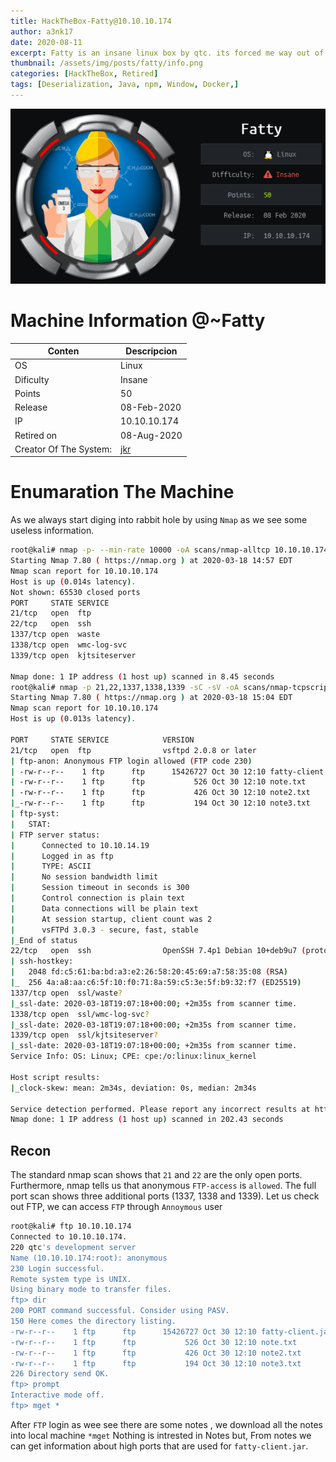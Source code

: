 ```yaml
---
title: HackTheBox-Fatty@10.10.10.174
author: a3nk17
date: 2020-08-11 
excerpt: Fatty is an insane linux box by qtc. its forced me way out of my comfort zone, Decompiling the server,search for a SQL-injectionIn & Inorder to escalate our privileges to root, we have to exploit a cronjob. which running on Docker.
thumbnail: /assets/img/posts/fatty/info.png
categories: [HackTheBox, Retired]
tags: [Deserialization, Java, npm, Window, Docker,]
---
```



![info](/assets/img/posts/fatty/info.png)



Machine Information @~Fatty
============================



|Conten| Descripcion |
|-----------|--------------|
| OS       |  Linux |
| Dificulty    | Insane |
| Points   | 50 |
| Release      | 08-Feb-2020 |
| IP    | 10.10.10.174 |
| Retired on | 08-Aug-2020 |
| Creator Of The System: | [jkr](https://www.hackthebox.eu/home/users/profile/77141)  |



Enumaration The Machine
========================

As we always start diging into rabbit hole by using `Nmap` as we see some useless information.


```bash
root@kali# nmap -p- --min-rate 10000 -oA scans/nmap-alltcp 10.10.10.174
Starting Nmap 7.80 ( https://nmap.org ) at 2020-03-18 14:57 EDT
Nmap scan report for 10.10.10.174
Host is up (0.014s latency).
Not shown: 65530 closed ports
PORT     STATE SERVICE
21/tcp   open  ftp
22/tcp   open  ssh
1337/tcp open  waste
1338/tcp open  wmc-log-svc
1339/tcp open  kjtsiteserver

Nmap done: 1 IP address (1 host up) scanned in 8.45 seconds
root@kali# nmap -p 21,22,1337,1338,1339 -sC -sV -oA scans/nmap-tcpscripts 10.10.10.174
Starting Nmap 7.80 ( https://nmap.org ) at 2020-03-18 15:04 EDT
Nmap scan report for 10.10.10.174
Host is up (0.013s latency).

PORT     STATE SERVICE            VERSION
21/tcp   open  ftp                vsftpd 2.0.8 or later
| ftp-anon: Anonymous FTP login allowed (FTP code 230)
| -rw-r--r--    1 ftp      ftp      15426727 Oct 30 12:10 fatty-client.jar
| -rw-r--r--    1 ftp      ftp           526 Oct 30 12:10 note.txt
| -rw-r--r--    1 ftp      ftp           426 Oct 30 12:10 note2.txt
|_-rw-r--r--    1 ftp      ftp           194 Oct 30 12:10 note3.txt
| ftp-syst: 
|   STAT: 
| FTP server status:
|      Connected to 10.10.14.19
|      Logged in as ftp
|      TYPE: ASCII
|      No session bandwidth limit
|      Session timeout in seconds is 300
|      Control connection is plain text
|      Data connections will be plain text
|      At session startup, client count was 2
|      vsFTPd 3.0.3 - secure, fast, stable
|_End of status
22/tcp   open  ssh                OpenSSH 7.4p1 Debian 10+deb9u7 (protocol 2.0)
| ssh-hostkey: 
|   2048 fd:c5:61:ba:bd:a3:e2:26:58:20:45:69:a7:58:35:08 (RSA)
|_  256 4a:a8:aa:c6:5f:10:f0:71:8a:59:c5:3e:5f:b9:32:f7 (ED25519)
1337/tcp open  ssl/waste?
|_ssl-date: 2020-03-18T19:07:18+00:00; +2m35s from scanner time.
1338/tcp open  ssl/wmc-log-svc?
|_ssl-date: 2020-03-18T19:07:18+00:00; +2m35s from scanner time.
1339/tcp open  ssl/kjtsiteserver?
|_ssl-date: 2020-03-18T19:07:18+00:00; +2m35s from scanner time.
Service Info: OS: Linux; CPE: cpe:/o:linux:linux_kernel

Host script results:
|_clock-skew: mean: 2m34s, deviation: 0s, median: 2m34s

Service detection performed. Please report any incorrect results at https://nmap.org/submit/ .
Nmap done: 1 IP address (1 host up) scanned in 202.43 seconds
```

Recon
------

The standard nmap scan shows that `21` and `22` are the only open ports. Furthermore, nmap tells us that anonymous `FTP-access` is `allowed`. The full port scan shows three additional ports (1337, 1338 and 1339). Let us check out FTP, we can access `FTP` through `Annoymous` user

```bash
root@kali# ftp 10.10.10.174
Connected to 10.10.10.174.
220 qtc's development server
Name (10.10.10.174:root): anonymous
230 Login successful.
Remote system type is UNIX.
Using binary mode to transfer files.
ftp> dir
200 PORT command successful. Consider using PASV.
150 Here comes the directory listing.
-rw-r--r--    1 ftp      ftp      15426727 Oct 30 12:10 fatty-client.jar
-rw-r--r--    1 ftp      ftp           526 Oct 30 12:10 note.txt
-rw-r--r--    1 ftp      ftp           426 Oct 30 12:10 note2.txt
-rw-r--r--    1 ftp      ftp           194 Oct 30 12:10 note3.txt
226 Directory send OK.
ftp> prompt
Interactive mode off.
ftp> mget *
```

After `FTP` login as wee see there are some notes , we download all the notes into local machine `*mget`
Nothing is intrested in Notes but, From notes we can get information about high ports that are used for `fatty-client.jar`.


